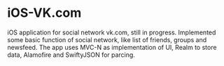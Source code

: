 # iOS-VK.com
iOS application for social network vk.com, still in progress.
Implemented some basic function of social network, like list of friends, groups and newsfeed.
The app uses MVC-N as implementation of UI, Realm to store data, Alamofire and SwiftyJSON for parcing. 
